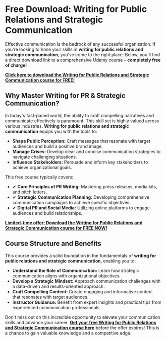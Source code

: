 # Free Download: Writing for Public Relations and Strategic Communication

Effective communication is the bedrock of any successful organization. If you're looking to hone your skills in **writing for public relations and strategic communication**, you've come to the right place. Below, you'll find a direct download link to a comprehensive Udemy course – **completely free of charge!**

[**Click here to download the Writing for Public Relations and Strategic Communication course for FREE!**](https://udemywork.com/writing-for-public-relations-and-strategic-communication)

## Why Master Writing for PR & Strategic Communication?

In today's fast-paced world, the ability to craft compelling narratives and communicate effectively is paramount. This skill set is highly valued across various industries. **Writing for public relations and strategic communication** equips you with the tools to:

*   **Shape Public Perception:** Craft messages that resonate with target audiences and build a positive brand image.
*   **Manage Crises:** Develop clear and concise communication strategies to navigate challenging situations.
*   **Influence Stakeholders:** Persuade and inform key stakeholders to achieve organizational goals.

This free course typically covers:

*   ✔ **Core Principles of PR Writing:** Mastering press releases, media kits, and pitch letters.
*   ✔ **Strategic Communication Planning:** Developing comprehensive communication campaigns to achieve specific objectives.
*   ✔ **Digital PR and Social Media:** Utilizing online platforms to engage audiences and build relationships.

[**Limited-time offer: Download the Writing for Public Relations and Strategic Communication course for FREE NOW!**](https://udemywork.com/writing-for-public-relations-and-strategic-communication)

## Course Structure and Benefits

This course provides a solid foundation in the fundamentals of **writing for public relations and strategic communication**, enabling you to:

*   **Understand the Role of Communication:** Learn how strategic communication aligns with organizational objectives.
*   **Develop a Strategic Mindset:** Approach communication challenges with a data-driven and results-oriented approach.
*   **Craft Compelling Content:** Create engaging and informative content that resonates with target audiences.
*   **Instructor Guidance:** Benefit from expert insights and practical tips from experienced communication professionals.

Don't miss out on this incredible opportunity to elevate your communication skills and advance your career. **[Get your free Writing for Public Relations and Strategic Communication course here](https://udemywork.com/writing-for-public-relations-and-strategic-communication)** before the offer expires! This is a chance to gain valuable knowledge and a competitive edge.

